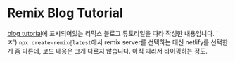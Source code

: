 # Remix Blog Tutorial
[blog tutorial](https://remix.run/docs/en/v1/tutorials/blog)에 표시되어있는 리믹스 블로그 튜토리얼을 따라 작성한 내용입니다. ' ㅈ')
`npx create-remix@latest`에서 remix server를 선택하는 대신 netlify를 선택한 게 좀 다른데, 코드 내용은 크게 다르지 않습니다. 아직 따라서 타이핑하는 정도.
